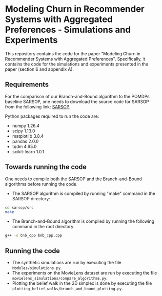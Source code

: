 # Modeling Churn in Recommender Systems with Aggregated Preferences - Simulations and Experiments

This repository contains the code for the paper "Modeling Churn in Recommender Systems with Aggregated Preferences".
Specifically, it contains the code for the simulations and experiments presented in the paper (section 6 and appendix A).

## Requirements

For the comparison of our Branch-and-Bound algorithm to the POMDPs baseline SARSOP, one needs to download the source code for SARSOP from the following link: [SARSOP](https://github.com/AdaCompNUS/sarsop).

Python packages required to run the code are:

- numpy 1.26.4
- scipy 1.13.0
- matplotlib 3.8.4
- pandas 2.0.0
- tqdm 4.65.0
- scikit-learn 1.0.1

## Towards running the code
One needs to compile both the SARSOP and the Branch-and-Bound algorithms before running the code.
- The SARSOP algorithm is compiled by running "make" command in the SARSOP directory:
```bash
cd sarsop/src
make
```
- The Branch-and-Bound algorithm is compiled by running the following command in the root directory:
```bash
g++ -o bnb_cpp bnb_cpp.cpp
```

## Running the code

- The synthetic simulations are run by executing the file `Modules/simulations.py`.
- The experiments on the MovieLens dataset are run by executing the file `movielens_simulations/compare_algorithms.py`.
- Plotting the belief walk in the 3D simplex is done by executing the file `plotting_belief_walks/branch_and_bound_plotting.py`.